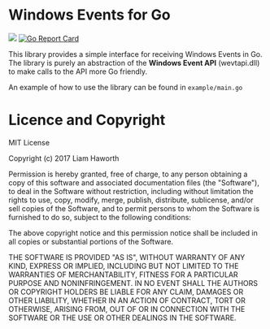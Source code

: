 Windows Events for Go
=====================

[![](https://img.shields.io/badge/godoc-reference-5272B4.svg?style=flat-square)](http://godoc.org/github.com/LiamHaworth/windows-events) [![Go Report Card](https://goreportcard.com/badge/github.com/LiamHaworth/windows-events)](https://goreportcard.com/report/github.com/LiamHaworth/windows-events)

This library provides a simple interface for receiving Windows Events in Go. The library is purely an abstraction of
the **Windows Event API** (wevtapi.dll) to make calls to the API more Go friendly.

An example of how to use the library can be found in `example/main.go`

Licence and Copyright
=====================

MIT License

Copyright (c) 2017 Liam Haworth

Permission is hereby granted, free of charge, to any person obtaining a copy
of this software and associated documentation files (the "Software"), to deal
in the Software without restriction, including without limitation the rights
to use, copy, modify, merge, publish, distribute, sublicense, and/or sell
copies of the Software, and to permit persons to whom the Software is
furnished to do so, subject to the following conditions:

The above copyright notice and this permission notice shall be included in all
copies or substantial portions of the Software.

THE SOFTWARE IS PROVIDED "AS IS", WITHOUT WARRANTY OF ANY KIND, EXPRESS OR
IMPLIED, INCLUDING BUT NOT LIMITED TO THE WARRANTIES OF MERCHANTABILITY,
FITNESS FOR A PARTICULAR PURPOSE AND NONINFRINGEMENT. IN NO EVENT SHALL THE
AUTHORS OR COPYRIGHT HOLDERS BE LIABLE FOR ANY CLAIM, DAMAGES OR OTHER
LIABILITY, WHETHER IN AN ACTION OF CONTRACT, TORT OR OTHERWISE, ARISING FROM,
OUT OF OR IN CONNECTION WITH THE SOFTWARE OR THE USE OR OTHER DEALINGS IN THE
SOFTWARE.